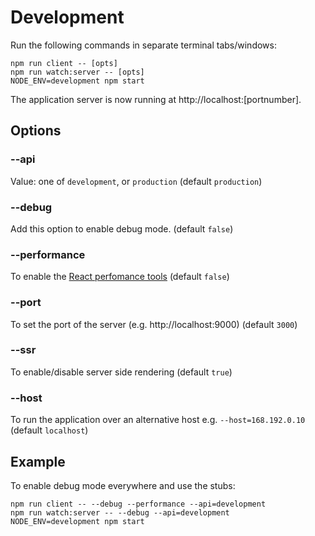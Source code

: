# Development

Run the following commands in separate terminal tabs/windows:

```
npm run client -- [opts]
npm run watch:server -- [opts]
NODE_ENV=development npm start
```

The application server is now running at http://localhost:[portnumber].

## Options

### --api

Value: one of `development`, or `production` (default `production`)

### --debug

Add this option to enable debug mode. (default `false`)

### --performance

To enable the [React perfomance tools](https://facebook.github.io/react/docs/perf.html) (default `false`)

### --port

To set the port of the server (e.g. http://localhost:9000) (default `3000`)

### --ssr

To enable/disable server side rendering (default `true`)

### --host

To run the application over an alternative host e.g. `--host=168.192.0.10` (default `localhost`)

## Example

To enable debug mode everywhere and use the stubs:

```
npm run client -- --debug --performance --api=development
npm run watch:server -- --debug --api=development
NODE_ENV=development npm start
```
